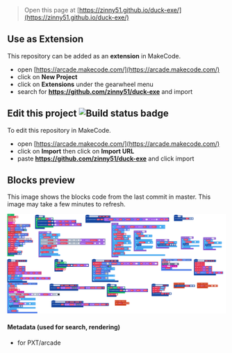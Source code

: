  


> Open this page at [https://zinny51.github.io/duck-exe/](https://zinny51.github.io/duck-exe/)

## Use as Extension

This repository can be added as an **extension** in MakeCode.

* open [https://arcade.makecode.com/](https://arcade.makecode.com/)
* click on **New Project**
* click on **Extensions** under the gearwheel menu
* search for **https://github.com/zinny51/duck-exe** and import

## Edit this project ![Build status badge](https://github.com/zinny51/duck-exe/workflows/MakeCode/badge.svg)

To edit this repository in MakeCode.

* open [https://arcade.makecode.com/](https://arcade.makecode.com/)
* click on **Import** then click on **Import URL**
* paste **https://github.com/zinny51/duck-exe** and click import

## Blocks preview

This image shows the blocks code from the last commit in master.
This image may take a few minutes to refresh.

![A rendered view of the blocks](https://github.com/zinny51/duck-exe/raw/master/.github/makecode/blocks.png)

#### Metadata (used for search, rendering)

* for PXT/arcade
<script src="https://makecode.com/gh-pages-embed.js"></script><script>makeCodeRender("{{ site.makecode.home_url }}", "{{ site.github.owner_name }}/{{ site.github.repository_name }}");</script>
